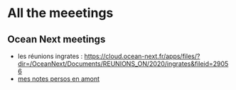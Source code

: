 # All the meeetings

## Ocean Next meetings

  - les réunions ingrates : https://cloud.ocean-next.fr/apps/files/?dir=/OceanNext/Documents/REUNIONS_ON/2020/ingrates&fileid=29056
  - [mes notes persos en amont](reu_ingrates.md)
